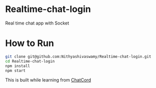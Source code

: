 # Realtime-chat-login
Real time chat app with Socket 

# How to Run
```sh
git clone git@github.com:Nithyashivaswamy/Realtime-chat-login.git
cd Realtime-chat-login
npm install
npm start
```

This is built while learning from [ChatCord](https://www.youtube.com/watch?v=jD7FnbI76Hg&ab_channel=TraversyMedia)
